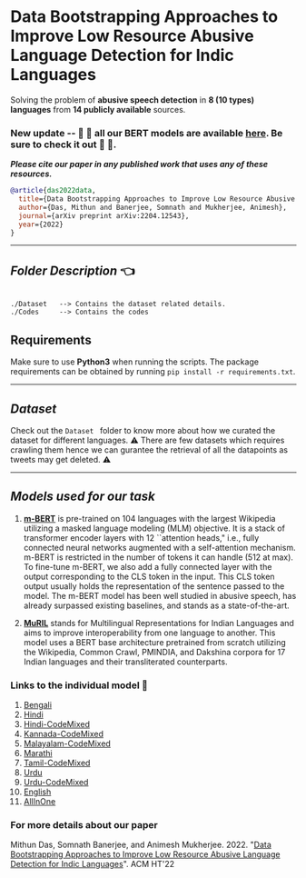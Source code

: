 # Data Bootstrapping Approaches to Improve Low Resource Abusive Language Detection for Indic Languages
Solving the problem of **abusive speech detection** in **8 (10 types) languages** from **14 publicly available** sources.

### New update -- :tada: :tada: all our BERT models are available [here](https://huggingface.co/Hate-speech-CNERG). Be sure to check it out :tada: :tada:.


***Please cite our paper in any published work that uses any of these resources.***

~~~bibtex
@article{das2022data,
  title={Data Bootstrapping Approaches to Improve Low Resource Abusive Language Detection for Indic Languages},
  author={Das, Mithun and Banerjee, Somnath and Mukherjee, Animesh},
  journal={arXiv preprint arXiv:2204.12543},
  year={2022}
}
~~~

------------------------------------------
***Folder Description*** :point_left:
------------------------------------------
~~~

./Dataset   --> Contains the dataset related details.
./Codes     --> Contains the codes
~~~
## Requirements 

Make sure to use **Python3** when running the scripts. The package requirements can be obtained by running `pip install -r requirements.txt`.

------------------------------------------
***Dataset***
------------------------------------------
Check out the `Dataset ` folder to know more about how we curated the dataset for different languages.  :warning: There are few datasets which requires crawling them hence we can gurantee the retrieval of all the datapoints as tweets may get deleted.
:warning:

-----------------------------------------
***Models used for our task***
------------------------------------------
1. **[m-BERT](http://arxiv.org/abs/1810.04805)** is pre-trained on 104 languages with the largest Wikipedia utilizing a masked language modeling (MLM) objective. It is a stack of transformer encoder layers with 12 ``attention heads," i.e., fully connected neural networks augmented with a self-attention mechanism. m-BERT is restricted in the number of tokens it can handle (512 at max). To fine-tune m-BERT, we also add a fully connected layer with the output corresponding to the CLS token in the input. This CLS token output usually holds the representation of the sentence passed to the model. The m-BERT model has been well studied in abusive speech, has already surpassed existing baselines, and stands as a state-of-the-art.

2. **[MuRIL](https://arxiv.org/abs/2103.10730)** stands for Multilingual Representations for Indian Languages and aims to improve interoperability from one language to another. This model uses a BERT base architecture pretrained from scratch utilizing the Wikipedia, Common Crawl, PMINDIA, and Dakshina corpora for 17 Indian languages and their transliterated counterparts.

	
### Links to the individual model :angel:
1. [Bengali](https://huggingface.co/Hate-speech-CNERG/bengali-abusive-MuRIL)
2. [Hindi](https://huggingface.co/Hate-speech-CNERG/hindi-abusive-MuRIL)
3. [Hindi-CodeMixed](https://huggingface.co/Hate-speech-CNERG/hindi-codemixed-abusive-MuRIL)
4. [Kannada-CodeMixed](https://huggingface.co/Hate-speech-CNERG/kannada-codemixed-abusive-MuRIL)
5. [Malayalam-CodeMixed](https://huggingface.co/Hate-speech-CNERG/malayalam-codemixed-abusive-MuRIL)
6. [Marathi](https://huggingface.co/Hate-speech-CNERG/marathi-codemixed-abusive-MuRIL)
7. [Tamil-CodeMixed](https://huggingface.co/Hate-speech-CNERG/tamil-codemixed-abusive-MuRIL)
8. [Urdu](https://huggingface.co/Hate-speech-CNERG/urdu-abusive-MuRIL)
9. [Urdu-CodeMixed](https://huggingface.co/Hate-speech-CNERG/urdu-codemixed-abusive-MuRIL)
10. [English](https://huggingface.co/Hate-speech-CNERG/english-abusive-MuRIL)
11. [AllInOne](https://huggingface.co/Hate-speech-CNERG/indic-abusive-allInOne-MuRIL)

### For more details about our paper

Mithun Das, Somnath Banerjee, and Animesh Mukherjee. 2022. "[Data Bootstrapping Approaches to Improve Low Resource Abusive Language Detection for Indic Languages](https://arxiv.org/pdf/2204.12543.pdf)". ACM HT'22

